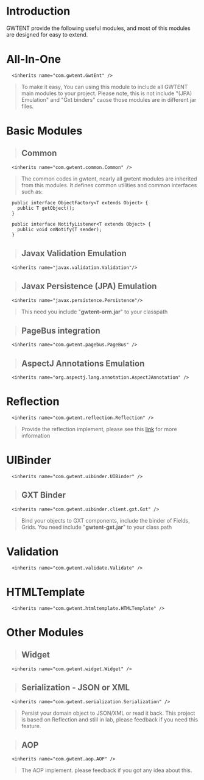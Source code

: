 # Introduction #

GWTENT provide the following useful modules, and most of this modules are designed for easy to extend.

# All-In-One #
```
  <inherits name="com.gwtent.GwtEnt" />
```
> To make it easy, You can using this module to include all GWTENT main modules to your project.
> Please note, this is not include "(JPA) Emulation" and "Gxt binders" cause those modules are in different jar files.

# Basic Modules #
> ## Common ##
```
  <inherits name="com.gwtent.common.Common" />
```
> The common codes in gwtent, nearly all gwtent modules are inherited from this modules.
> It defines common utilities and common interfaces such as:
```
  public interface ObjectFactory<T extends Object> {
    public T getObject();
  }
```
```
  public interface NotifyListener<T extends Object> {
	public void onNotify(T sender);
  }
```

> ## Javax Validation Emulation ##
```
  <inherits name="javax.validation.Validation"/>
```

> ## Javax Persistence (JPA) Emulation ##
```
  <inherits name="javax.persistence.Persistence"/>
```
> This need you include "**gwtent-orm.jar**" to your classpath

> ## PageBus integration ##
```
  <inherits name="com.gwtent.pagebus.PageBus" />
```

> ## AspectJ Annotations Emulation ##
```
  <inherits name="org.aspectj.lang.annotation.AspectJAnnotation" />
```

# Reflection #

```
  <inherits name="com.gwtent.reflection.Reflection" />
```
> Provide the reflection implement, please see this [link](http://code.google.com/p/gwt-ent/wiki/UseReflection) for more information

# UIBinder #
```
  <inherits name="com.gwtent.uibinder.UIBinder" />
```

> ## GXT Binder ##
```
  <inherits name="com.gwtent.uibinder.client.gxt.Gxt" />
```
> Bind your objects to GXT components, include the binder of Fields, Grids.
> You need include "**gwtent-gxt.jar**" to your class path

# Validation #
```
  <inherits name="com.gwtent.validate.Validate" />
```

# HTMLTemplate #
```
  <inherits name="com.gwtent.htmltemplate.HTMLTemplate" />
```

# Other Modules #
> ## Widget ##
```
  <inherits name="com.gwtent.widget.Widget" />
```

> ## Serialization - JSON or XML ##
```
  <inherits name="com.gwtent.serialization.Serialization" />
```
> Persist your domain object to JSON/XML or read it back. This project is based on Reflection and still in lab, please feedback if you need this feature.

> ## AOP ##
```
  <inherits name="com.gwtent.aop.AOP" />
```
> The AOP implement. please feedback if you got any idea about this.